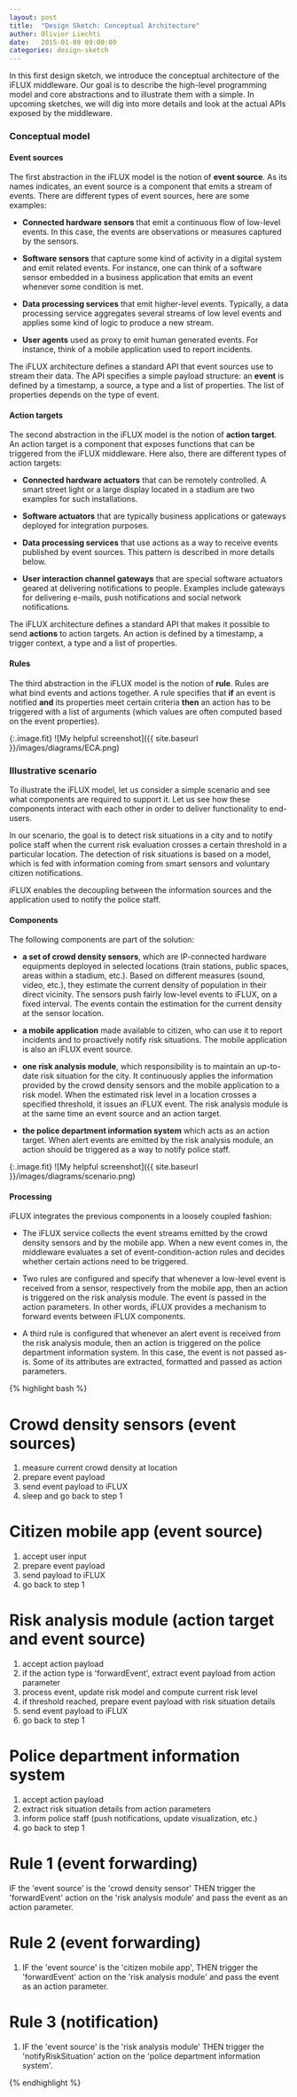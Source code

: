 ```yaml
---
layout: post
title:  "Design Sketch: Conceptual Architecture"
author: Olivier Liechti
date:   2015-01-09 09:00:00
categories: design-sketch
---
```


In this first design sketch, we introduce the conceptual architecture of the iFLUX middleware. Our goal is to describe the high-level programming model and core abstractions and to illustrate them with a simple. In upcoming sketches, we will dig into more details and look at the actual APIs exposed by the middleware.

### Conceptual model

#### Event sources

The first abstraction in the iFLUX model is the notion of **event source**. As its names indicates, an event source is a component that emits a stream of events. There are different types of event sources, here are some examples:

* **Connected hardware sensors** that emit a continuous flow of low-level events. In this case, the events are observations or measures captured by the sensors.

* **Software sensors** that capture some kind of activity in a digital system and emit related events. For instance, one can think of a software sensor embedded in a business application that emits an event whenever some condition is met.

* **Data processing services** that emit higher-level events. Typically, a data processing service aggregates several streams of low level events and applies some kind of logic to produce a new stream.

* **User agents** used as proxy to emit human generated events. For instance, think of a mobile application used to report incidents.

The iFLUX architecture defines a standard API that event sources use to stream their data. The API specifies a simple payload structure: an **event** is defined by a timestamp, a source, a type and a list of properties. The list of properties depends on the type of event.

#### Action targets

The second abstraction in the iFLUX model is the notion of **action target**. An action target is a component that exposes functions that can be triggered from the iFLUX middleware. Here also, there are different types of action targets:

* **Connected hardware actuators** that can be remotely controlled. A smart street light or a large display located in a stadium are two examples for such installations.

* **Software actuators** that are typically business applications or gateways deployed for integration purposes.

* **Data processing services** that use actions as a way to receive events published by event sources. This pattern is described in more details below.

* **User interaction channel gateways** that are special software actuators geared at delivering notifications to people. Examples include gateways for delivering e-mails, push notifications and social network notifications.

The iFLUX architecture defines a standard API that makes it possible to send **actions** to action targets. An action is defined by a timestamp, a trigger context, a type and a list of properties.

#### Rules

The third abstraction in the iFLUX model is the notion of **rule**. Rules are what bind events and actions together. A rule specifies that **if** an event is notified **and** its properties meet certain criteria **then** an action has to be triggered with a list of arguments (which values are often computed based on the event properties).

{:.image.fit}
![My helpful screenshot]({{ site.baseurl }}/images/diagrams/ECA.png)


### Illustrative scenario

To illustrate the iFLUX model, let us consider a simple scenario and see what components are required to support it. Let us see how these components interact with each other in order to deliver functionality to end-users.

In our scenario, the goal is to detect risk situations in a city and to notify police staff when the current risk evaluation crosses a certain threshold in a particular location. The detection of risk situations is based on a model, which is fed with information coming from smart sensors and voluntary citizen notifications.

iFLUX enables the decoupling between the information sources and the application used to notify the police staff.

#### Components

The following components are part of the solution:

* **a set of crowd density sensors**, which are IP-connected hardware equipments deployed in selected locations (train stations, public spaces, areas within a stadium, etc.). Based on different measures (sound, video, etc.), they estimate the current density of population in their direct vicinity. The sensors push fairly low-level events to iFLUX, on a fixed interval. The events contain the estimation for the current density at the sensor location.

* **a mobile application** made available to citizen, who can use it to report incidents and to proactively notify risk situations. The mobile application is also an iFLUX event source.

* **one risk analysis module**, which responsibility is to maintain an up-to-date risk situation for the city. It continuously applies the information provided by the crowd density sensors and the mobile application to a risk model. When the estimated risk level in a location crosses a specified threshold, it issues an iFLUX event. The risk analysis module is at the same time an event source and an action target.

* **the police department information system** which acts as an action target. When alert events are emitted by the risk analysis module, an action should be triggered as a way to notify police staff.

{:.image.fit}
![My helpful screenshot]({{ site.baseurl }}/images/diagrams/scenario.png)


#### Processing

iFLUX integrates the previous components in a loosely coupled fashion:

* The iFLUX service collects the event streams emitted by the crowd density sensors and by the mobile app. When a new event comes in, the middleware evaluates a set of event-condition-action rules and decides whether certain actions need to be triggered.

* Two rules are configured and specify that whenever a low-level event is received from a sensor, respectively from the mobile app, then an action is triggered on the risk analysis module. The event is passed in the action parameters. In other words, iFLUX provides a mechanism to forward events between iFLUX components.

* A third rule is configured that whenever an alert event is received from the risk analysis module, then an action is triggered on the police department information system. In this case, the event is not passed as-is. Some of its attributes are extracted, formatted and passed as action parameters.


{% highlight bash %}

# Crowd density sensors (event sources)
1. measure current crowd density at location
2. prepare event payload
3. send event payload to iFLUX
4. sleep and go back to step 1

# Citizen mobile app (event source)
1. accept user input
2. prepare event payload
3. send payload to iFLUX
4. go back to step 1

# Risk analysis module (action target and event source)
1. accept action payload
2. if the action type is 'forwardEvent', extract event payload from action parameter
3. process event, update risk model and compute current risk level
4. if threshold reached, prepare event payload with risk situation details
5. send event payload to iFLUX
6. go back to step 1

# Police department information system
1. accept action payload
2. extract risk situation details from action parameters
3. inform police staff (push notifications, update visualization, etc.)
4. go back to step 1

# Rule 1 (event forwarding)
IF the 'event source' is the 'crowd density sensor' THEN trigger the 'forwardEvent' action on the 'risk analysis module' and pass the event as an action parameter.

# Rule 2 (event forwarding)
1. IF the 'event source' is the 'citizen mobile app', THEN trigger the 'forwardEvent' action on the 'risk analysis module' and pass the event as an action parameter.

# Rule 3 (notification)
1. IF the 'event source' is the 'risk analysis module' THEN trigger the 'notifyRiskSituation' action on the 'police department information system'.

{% endhighlight %}



